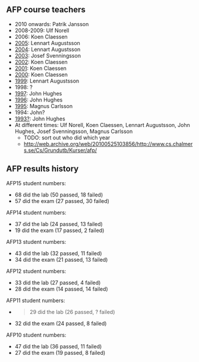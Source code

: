 AFP course teachers
--------
* 2010 onwards: Patrik Jansson
* 2008-2009: Ulf Norell
* 2006: Koen Claessen
* [2005](https://web.archive.org/web/20051204231530/http://www.cs.chalmers.se/Cs/Grundutb/Kurser/afp/course.html): Lennart Augustsson
* [2004](https://web.archive.org/web/20041011104151/http://www.cs.chalmers.se/Cs/Grundutb/Kurser/afp/): Lennart Augustsson
* [2003](http://web.archive.org/web/20031222151547/http://www.cs.chalmers.se/Cs/Grundutb/Kurser/afp/course.html): Josef Svenningsson
* [2002](http://web.archive.org/web/20021028231456/http://www.cs.chalmers.se/Cs/Grundutb/Kurser/afp/course.html): Koen Claessen
* [2001](https://web.archive.org/web/20011004074156/http://www.cs.chalmers.se/~koen/teaching.html): Koen Claessen
* [2000](https://web.archive.org/web/20001026233438/http://www.cs.chalmers.se/~koen/teaching.html): Koen Claessen
* [1999](http://web.archive.org/web/20000831122446/http://www.cs.chalmers.se/~augustss/AFP/index.html): Lennart Augustsson
* 1998: ?
* [1997](http://web.archive.org/web/19980122062430/http://www.cs.chalmers.se/~rjmh/AFP/): John Hughes
* [1996](http://web.archive.org/web/19970305040312/http://www.cs.chalmers.se/~rjmh/AFP/): John Hughes
* [1995](http://web.archive.org/web/19970219235016/http://www.cs.chalmers.se/~magnus/afp/mail): Magnus Carlsson
* 1994: John?
* [1993?](http://web.archive.org/web/19970219234946/http://www.cs.chalmers.se/~magnus/afp/about.html): John Hughes
* At different times: Ulf Norell, Koen Claessen, Lennart Augustsson, John Hughes, Josef Svenningsson, Magnus Carlsson
  * TODO: sort out who did which year
  * http://web.archive.org/web/20100525103856/http://www.cs.chalmers.se/Cs/Grundutb/Kurser/afp/

AFP results history
-----------

AFP15 student numbers:
* 68 did the lab  (50 passed, 18 failed)
* 57 did the exam (27 passed, 30 failed)

AFP14 student numbers:
* 37 did the lab  (24 passed, 13 failed)
* 19 did the exam (17 passed,  2 failed)

AFP13 student numbers:
* 43 did the lab  (32 passed, 11 failed)
* 34 did the exam (21 passed, 13 failed)

AFP12 student numbers:
* 33 did the lab  (27 passed,  4 failed)
* 28 did the exam (14 passed, 14 failed)

AFP11 student numbers:
* >29 did the lab (26 passed, ? failed)
* 32 did the exam (24 passed, 8 failed)

AFP10 student numbers:
* 47 did the lab  (36 passed, 11 failed)
* 27 did the exam (19 passed,  8 failed)
